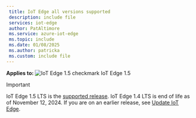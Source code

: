 ```yaml
---
 title: IoT Edge all versions supported
 description: include file
 services: iot-edge
 author: PatAltimore
 ms.service: azure-iot-edge
 ms.topic: include
 ms.date: 01/08/2025
 ms.author: patricka
 ms.custom: include file
---
```


**Applies to:** ![IoT Edge 1.5 checkmark](./media/iot-edge-version/yes-icon.png) IoT Edge 1.5

> [!IMPORTANT]
> IoT Edge 1.5 LTS is the [supported release](../support.md#releases). IoT Edge 1.4 LTS is end of life as of November 12, 2024. If you are on an earlier release, see [Update IoT Edge](../how-to-update-iot-edge.md).